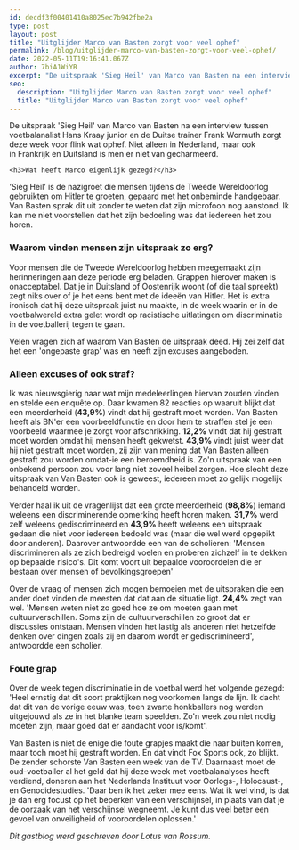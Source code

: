 ```yaml
---
id: decdf3f00401410a8025ec7b942fbe2a
type: post
layout: post
title: "Uitglijder Marco van Basten zorgt voor veel ophef"
permalink: /blog/uitglijder-marco-van-basten-zorgt-voor-veel-ophef/
date: 2022-05-11T19:16:41.067Z
author: 7biA1WiYB
excerpt: "De uitspraak 'Sieg Heil' van Marco van Basten na een interview tussen voetbalanalist Hans Kraay junior en de Duitse trainer Frank Wormuth zorgt deze week voor flink wat ophef. Niet alleen in Nederland, maar ook in Frankrijk en Duitsland is men er niet van gecharmeerd.  "
seo:
  description: "Uitglijder Marco van Basten zorgt voor veel ophef"
  title: "Uitglijder Marco van Basten zorgt voor veel ophef"
---
```

De uitspraak 'Sieg Heil' van Marco van Basten na een interview tussen voetbalanalist Hans Kraay junior en de Duitse trainer Frank Wormuth zorgt deze week voor flink wat ophef. Niet alleen in Nederland, maar ook in Frankrijk en Duitsland is men er niet van gecharmeerd.  

    <h3>Wat heeft Marco eigenlijk gezegd?</h3>
<p>‘Sieg Heil’ is de nazigroet die mensen tijdens de Tweede Wereldoorlog gebruikten om Hitler te groeten, gepaard met het onbeminde handgebaar. Van Basten sprak dit uit zonder te weten dat zijn microfoon nog aanstond. Ik kan me niet voorstellen dat het zijn bedoeling was dat iedereen het zou horen.</p>
<h3>Waarom vinden mensen zijn uitspraak zo erg?</h3>
<p>Voor mensen die de Tweede Wereldoorlog hebben meegemaakt zijn herinneringen aan deze periode erg beladen. Grappen hierover maken is onacceptabel. Dat je in Duitsland of Oostenrijk woont (of die taal spreekt) zegt niks over of je het eens bent met de ideeën van Hitler. Het is extra ironisch dat hij deze uitspraak juist nu maakte, in de week waarin er in de voetbalwereld extra gelet wordt op racistische uitlatingen om discriminatie in de voetballerij tegen te gaan.</p>
<p>Velen vragen zich af waarom Van Basten de uitspraak deed. Hij zei zelf dat het een 'ongepaste grap' was en heeft zijn excuses aangeboden.</p>
<h3>Alleen excuses of ook straf?</h3>
<p>Ik was nieuwsgierig naar wat mijn medeleerlingen hiervan zouden vinden en stelde een enquête op. Daar kwamen 82 reacties op waaruit blijkt dat een meerderheid (<strong>43,9%</strong>) vindt dat hij gestraft moet worden. Van Basten heeft als BN'er een voorbeeldfunctie en door hem te straffen stel je een voorbeeld waarmee je zorgt voor afschrikking. <strong>12,2%</strong> vindt dat hij gestraft moet worden omdat hij mensen heeft gekwetst. <strong>43,9% </strong>vindt juist weer dat hij niet gestraft moet worden, zij zijn van mening dat Van Basten alleen gestraft zou worden omdat-ie een beroemdheid is. Zo'n uitspraak van een onbekend persoon zou voor lang niet zoveel heibel zorgen. Hoe slecht deze uitspraak van Van Basten ook is geweest, iedereen moet zo gelijk mogelijk behandeld worden.</p>
<p>Verder haal ik uit de vragenlijst dat een grote meerderheid (<strong>98,8%</strong>) iemand weleens een discriminerende opmerking heeft horen maken. <strong>31,7%</strong> werd zelf weleens gediscrimineerd en <strong>43,9%</strong> heeft weleens een uitspraak gedaan die niet voor iedereen bedoeld was (maar die wel werd opgepikt door anderen). Daarover antwoordde een van de scholieren: 'Mensen discrimineren als ze zich bedreigd voelen en proberen zichzelf in te dekken op bepaalde risico's. Dit komt voort uit bepaalde vooroordelen die er bestaan over mensen of bevolkingsgroepen' </p>
<p>Over de vraag of mensen zich mogen bemoeien met de uitspraken die een ander doet vinden de meesten dat dat aan de situatie ligt. <strong>24,4%</strong> zegt van wel. 'Mensen weten niet zo goed hoe ze om moeten gaan met cultuurverschillen. Soms zijn de cultuurverschillen zo groot dat er discussies ontstaan. Mensen vinden het lastig als anderen niet hetzelfde denken over dingen zoals zij en daarom wordt er gediscrimineerd', antwoordde een scholier.</p>
<h3>Foute grap</h3>
<p>Over de week tegen discriminatie in de voetbal werd het volgende gezegd: 'Heel ernstig dat dit soort praktijken nog voorkomen langs de lijn. Ik dacht dat dit van de vorige eeuw was, toen zwarte honkballers nog werden uitgejouwd als ze in het blanke team speelden. Zo'n week zou niet nodig moeten zijn, maar goed dat er aandacht voor is/komt'. </p>
<p>Van Basten is niet de enige die foute grapjes maakt die naar buiten komen, maar toch moet hij gestraft worden. En dat vindt Fox Sports ook, zo blijkt. De zender schorste Van Basten een week van de TV. Daarnaast moet de oud-voetballer al het geld dat hij deze week met voetbalanalyses heeft verdiend, doneren aan het Nederlands Instituut voor Oorlogs-, Holocaust-, en Genocidestudies. 'Daar ben ik het zeker mee eens. Wat ik wel vind, is dat je dan erg focust op het beperken van een verschijnsel, in plaats van dat je de oorzaak van het verschijnsel wegneemt. Je kunt dus veel beter een gevoel van onveiligheid of vooroordelen oplossen.'</p>
<p><em>Dit gastblog werd geschreven door Lotus van Rossum.</em></p>  
